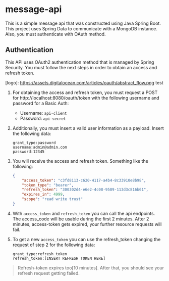 # message-api

This is a simple message api that was constructed using Java Spring Boot. This project uses Spring Data to communicate with a MongoDB instance. Also, you must authenticate with OAuth method.

## Authentication

This API uses OAuth2 authentication method that is managed by Spring Security. You must follow the next steps in order to obtain an access and refresh token. 

[logo]: https://assets.digitalocean.com/articles/oauth/abstract_flow.png test

1. For obtaining the access and refresh token, you must request a POST for http://localhost:8080/oauth/token with the following username and password for a Basic Auth:

    - Username: `api-client`
    - Password: `api-secret`
2. Additionally, you must insert a valid user information as a payload. Insert the following data:

    ```
    grant_type:password
    username:admin@admin.com 
    password:12345
    ```

3. You will receive the access and refresh token. Something like the following:

    ```JSON
    {
        "access_token": "c3fd8113-c620-4117-a4b4-8c33910e8b98",
        "token_type": "bearer",
        "refresh_token": "300302d4-e6e2-4c08-9589-113d3c816b61",
        "expires_in": 4999,
        "scope": "read write trust"
    }
    ```
    
4. With `access_token` and `refresh_token` you can call the api endpoints. The access_code will be usable during the first 2 minutes. After 2 minutes, access-token gets expired, your further resource requests will fail.

5. To get a new `access_token` you can use the refresh_token changing the request of step 2 for the following data:

    ```
    grant_type:refresh_token
    refresh_token:[INSERT REFRESH TOKEN HERE] 
    ```
    
> Refresh-token expires too[10 minutes]. After that, you should see your refresh request getting failed.
  
